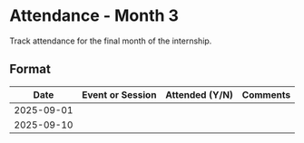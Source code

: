 # Attendance - Month 3

Track attendance for the final month of the internship.

## Format
| Date       | Event or Session     | Attended (Y/N) | Comments |
|------------|----------------------|----------------|----------|
| 2025-09-01 |                      |                |          |
| 2025-09-10 |                      |                |          |